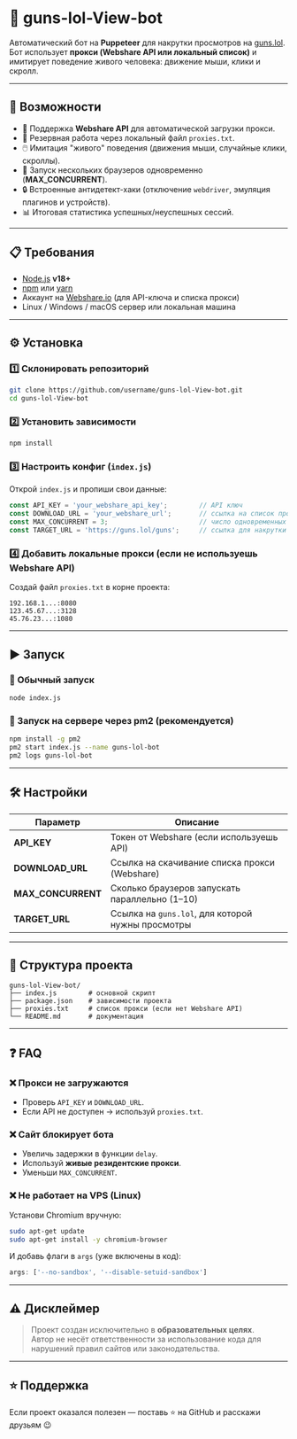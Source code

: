 
# 🔫 guns-lol-View-bot

Автоматический бот на **Puppeteer** для накрутки просмотров на [guns.lol](https://guns.lol).  
Бот использует **прокси (Webshare API или локальный список)** и имитирует поведение живого человека: движение мыши, клики и скролл.  

---

## 🚀 Возможности
- 📡 Поддержка **Webshare API** для автоматической загрузки прокси.  
- 📂 Резервная работа через локальный файл `proxies.txt`.  
- 🖱️ Имитация "живого" поведения (движения мыши, случайные клики, скроллы).  
- 🔄 Запуск нескольких браузеров одновременно (**MAX_CONCURRENT**).  
- 🔒 Встроенные антидетект-хаки (отключение `webdriver`, эмуляция плагинов и устройств).  
- 📊 Итоговая статистика успешных/неуспешных сессий.  

---

## 📋 Требования
- [Node.js](https://nodejs.org/) **v18+**  
- [npm](https://www.npmjs.com/) или [yarn](https://yarnpkg.com/)  
- Аккаунт на [Webshare.io](https://www.webshare.io/) (для API-ключа и списка прокси)  
- Linux / Windows / macOS сервер или локальная машина  

---

## ⚙️ Установка

### 1️⃣ Склонировать репозиторий
```bash
git clone https://github.com/username/guns-lol-View-bot.git
cd guns-lol-View-bot
```

### 2️⃣ Установить зависимости
```bash
npm install
```

### 3️⃣ Настроить конфиг (`index.js`)
Открой `index.js` и пропиши свои данные:
```js
const API_KEY = 'your_webshare_api_key';        // API ключ
const DOWNLOAD_URL = 'your_webshare_url';       // ссылка на список прокси
const MAX_CONCURRENT = 3;                       // число одновременных браузеров
const TARGET_URL = 'https://guns.lol/guns';     // ссылка для накрутки
```

### 4️⃣ Добавить локальные прокси (если не используешь Webshare API)
Создай файл `proxies.txt` в корне проекта:  
```
192.168.1...:8080
123.45.67...:3128
45.76.23...:1080
```

---

## ▶️ Запуск

### 🔹 Обычный запуск
```bash
node index.js
```

### 🔹 Запуск на сервере через pm2 (рекомендуется)
```bash
npm install -g pm2
pm2 start index.js --name guns-lol-bot
pm2 logs guns-lol-bot
```

---

## 🛠️ Настройки

| Параметр         | Описание |
|------------------|----------|
| **API_KEY**      | Токен от Webshare (если используешь API) |
| **DOWNLOAD_URL** | Ссылка на скачивание списка прокси (Webshare) |
| **MAX_CONCURRENT** | Сколько браузеров запускать параллельно (1–10) |
| **TARGET_URL**   | Ссылка на `guns.lol`, для которой нужны просмотры |

---

## 📂 Структура проекта
```
guns-lol-View-bot/
├── index.js        # основной скрипт
├── package.json    # зависимости проекта
├── proxies.txt     # список прокси (если нет Webshare API)
└── README.md       # документация
```

---

## ❓ FAQ

### ❌ Прокси не загружаются
- Проверь `API_KEY` и `DOWNLOAD_URL`.  
- Если API не доступен → используй `proxies.txt`.  

### ❌ Сайт блокирует бота
- Увеличь задержки в функции `delay`.  
- Используй **живые резидентские прокси**.  
- Уменьши `MAX_CONCURRENT`.  

### ❌ Не работает на VPS (Linux)
Установи Chromium вручную:
```bash
sudo apt-get update
sudo apt-get install -y chromium-browser
```
И добавь флаги в `args` (уже включены в код):
```js
args: ['--no-sandbox', '--disable-setuid-sandbox']
```

---

## ⚠️ Дисклеймер
> Проект создан исключительно в **образовательных целях**.  
> Автор не несёт ответственности за использование кода для нарушений правил сайтов или законодательства.  

---

## ⭐ Поддержка
Если проект оказался полезен — поставь ⭐ на GitHub и расскажи друзьям 😉
